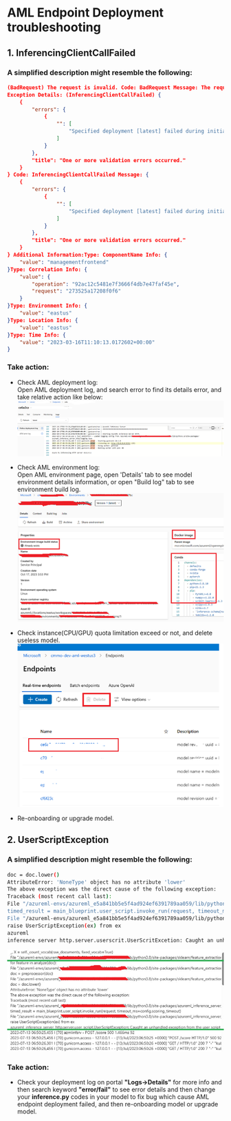 # AML Endpoint Deployment troubleshooting

## 1. InferencingClientCallFailed
### A simplified description might resemble the following:
```json
(BadRequest) The request is invalid. Code: BadRequest Message: The request is invalid.  
Exception Details: (InferencingClientCallFailed) {
    {
        "errors": {
            {
                "": [
                    "Specified deployment [latest] failed during initial provisioning and is in an unrecoverable state. Delete and re-create."
                ]
            }
        },
        "title": "One or more validation errors occurred."
    }
} Code: InferencingClientCallFailed Message: {
    {
        "errors": {
            {
                "": [
                    "Specified deployment [latest] failed during initial provisioning and is in an unrecoverable state. Delete and re-create."
                ]
            }
        },
        "title": "One or more validation errors occurred."
    }
} Additional Information:Type: ComponentName Info: {
    "value": "managementfrontend"
}Type: Correlation Info: {
    "value": {
        "operation": "92ac12c5481e7f3666f4db7e47faf45e",
        "request": "273525a17208f0f6"
    }
}Type: Environment Info: {
    "value": "eastus"
}Type: Location Info: {
    "value": "eastus"
}Type: Time Info: {
    "value": "2023-03-16T11:10:13.0172602+00:00"
}
```

### Take action:
- Check AML deployment log:   
    Open AML deployment log, and search error to find its details error, and take relative action like below:  
    ![img.png](images/searchDeploymentLog.png)
 
- Check AML environment log:  
    Open AML environment page, open 'Details' tab to see model environment details information, or open "Build log" tab to see environment build log.
   ![img.png](images/amlEnvironmentLog.png) 
 
- Check instance(CPU/GPU) quota limitation exceed or not, and delete useless model.  
   ![](images/deleteUselessModel.png) 
    
- Re-onboarding or upgrade model.

## 2. UserScriptException
### A simplified description might resemble the following:
```bash
doc = doc.lower() 
AttributeError: 'NoneType' object has no attribute 'lower' 
The above exception was the direct cause of the following exception: 
Traceback (most recent call last): 
File "/azureml-envs/azureml_e5a841bb5e5f4ad924ef6391789aa059/lib/python3.8/site-packages/azureml_inference_server 
timed_result = main_blueprint.user_script.invoke_run(request, timeout_ms=config.scoring_timeout) 
File "/azureml-envs/azureml_e5a841bb5e5f4ad924ef6391789aa059/lib/python3.8/site-packages/azureml_inference_server 
raise UserScriptException(ex) from ex 
azureml 
inference server http.server.userscrit.UserScritExcetion: Caught an unhandled excetion from the user script
```
![](images/UserScriptException.png)

### Take action:
- Check your deployment log on portal **"Logs->Details"** for more info and then search keyword **"error/fail"** to see error details and then change your **inference.py** codes in your model to fix bug which cause AML endpoint deployment failed, and then re-onboarding model or upgrade model.
